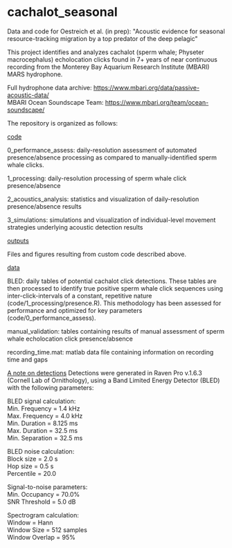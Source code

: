 # cachalot_seasonal

Data and code for Oestreich et al. (in prep): "Acoustic evidence for seasonal resource-tracking migration by a top predator of the deep pelagic"

This project identifies and analyzes cachalot (sperm whale; Physeter macrocephalus) echolocation clicks found in 7+ years of near continuous recording from the Monterey Bay Aquarium Research Institute (MBARI) MARS hydrophone.

Full hydrophone data archive: https://www.mbari.org/data/passive-acoustic-data/  
MBARI Ocean Soundscape Team: https://www.mbari.org/team/ocean-soundscape/

The repository is organized as follows:

<ins>code</ins>

0_performance_assess: daily-resolution assessment of automated presence/absence processing as compared to manually-identified sperm whale clicks.

1_processing: daily-resolution processing of sperm whale click presence/absence

2_acoustics_analysis: statistics and visualization of daily-resolution presence/absence results

3_simulations: simulations and visualization of individual-level movement strategies underlying acoustic detection results


<ins>outputs</ins>

Files and figures resulting from custom code described above.


<ins>data</ins>

BLED: daily tables of potential cachalot click detections. These tables are then processed to identify true positive sperm whale click sequences using inter-click-intervals of a constant, repetitive nature (code/1_processing/presence.R). This methodology has been assessed for performance and optimized for key parameters (code/0_performance_assess). 

manual_validation: tables containing results of manual assessment of sperm whale echolocation click presence/absence

recording_time.mat: matlab data file containing information on recording time and gaps


<ins>A note on detections</ins>
Detections were generated in Raven Pro v.1.6.3 (Cornell Lab of Ornithology), using a Band Limited Energy Detector (BLED) with the following parameters:

BLED signal calculation:  
Min. Frequency = 1.4 kHz  
Max. Frequency = 4.0 kHz  
Min. Duration = 8.125 ms  
Max. Duration = 32.5 ms  
Min. Separation = 32.5 ms  

BLED noise calculation:  
Block size = 2.0 s  
Hop size = 0.5 s  
Percentile = 20.0  

Signal-to-noise parameters:  
Min. Occupancy = 70.0%  
SNR Threshold = 5.0 dB  

Spectrogram calculation:  
Window = Hann  
Window Size = 512 samples  
Window Overlap = 95%  